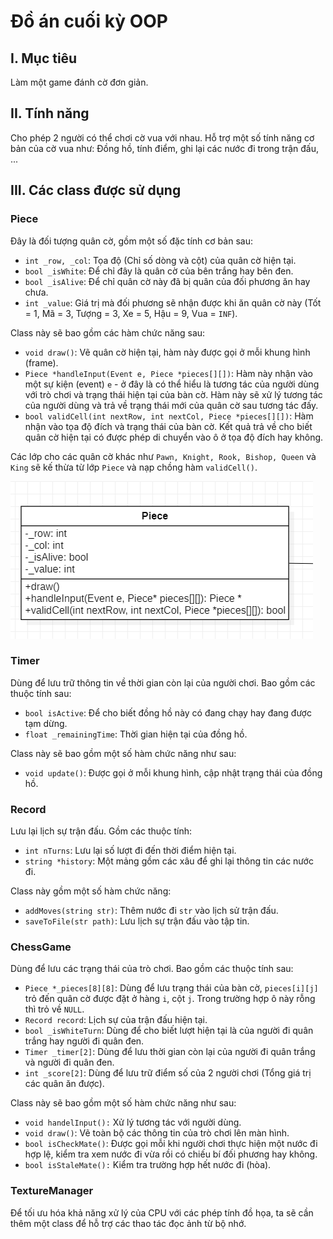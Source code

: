 # Đồ án cuối kỳ OOP

## I. Mục tiêu

Làm một game đánh cờ đơn giản.

## II. Tính năng

Cho phép 2 người có thể chơi cờ vua với nhau. Hỗ trợ một số tính năng cơ bản của cờ vua như: Đồng hồ, tính điểm, ghi lại các nước đi trong trận đấu, ...

## III. Các class được sử dụng

### Piece

Đây là đối tượng quân cờ, gồm một số đặc tính cơ bản sau:

- `int _row, _col`: Tọa độ (Chỉ số dòng và cột) của quân cờ hiện tại.
- `bool _isWhite`: Để chỉ đây là quân cờ của bên trắng hay bên đen.
- `bool _isAlive`: Để chỉ quân cờ này đã bị quân của đối phương ăn hay chưa.
- `int _value`: Giá trị mà đối phương sẽ nhận được khi ăn quân cờ này (Tốt = 1, Mã = 3, Tượng = 3, Xe = 5, Hậu = 9, Vua = `INF`).

Class này sẽ bao gồm các hàm chức năng sau:

- `void draw()`: Vẽ quân cờ hiện tại, hàm này được gọi ở mỗi khung hình (frame).
- `Piece *handleInput(Event e, Piece *pieces[][])`: Hàm này nhận vào một sự kiện (event) `e` - ở đây là có thể hiểu là tương tác của người dùng với trò chơi và trạng thái hiện tại của bàn cờ. Hàm này sẽ xử lý tương tác của người dùng và trả về trạng thái mới của quân cờ sau tương tác đấy.
- `bool validCell(int nextRow, int nextCol, Piece *pieces[][])`: Hàm nhận vào tọa độ đích và trạng thái của bàn cờ. Kết quả trả về cho biết quân cờ hiện tại có được phép di chuyển vào ô ở tọa độ đích hay không.

Các lớp cho các quân cờ khác như `Pawn, Knight, Rook, Bishop, Queen` và `King` sẽ kế thừa từ lớp `Piece` và nạp chồng hàm `validCell()`.

<img src="Piece.png">



### Timer

Dùng để lưu trữ thông tin về thời gian còn lại của người chơi. Bao gồm các thuộc tính sau:

- `bool isActive`: Để cho biết đồng hồ này có đang chạy hay đang được tạm dừng.
- `float _remainingTime`: Thời gian hiện tại của đồng hồ.

Class này sẽ bao gồm một số hàm chức năng như sau:

- `void update()`: Được gọi ở mỗi khung hình, cập nhật trạng thái của đồng hồ.

### Record

Lưu lại lịch sự trận đấu. Gồm các thuộc tính:

- `int nTurns`: Lưu lại số lượt đi đến thời điểm hiện tại.
- `string *history`: Một mảng gồm các xâu để ghi lại thông tin các nước đi.

Class này gồm một số hàm chức năng:

- `addMoves(string str)`: Thêm nước đi `str` vào lịch sử trận đấu.
- `saveToFile(str path)`: Lưu lịch sự trận đấu vào tập tin.

### ChessGame

Dùng để lưu các trạng thái của trò chơi. Bao gồm các thuộc tính sau:

- `Piece *_pieces[8][8]`: Dùng để lưu trạng thái của bàn cờ, `pieces[i][j]` trỏ đến quân cờ được đặt ở hàng `i`, cột `j`. Trong trường hợp ô này rỗng thì trỏ về `NULL`.
- `Record record`: Lịch sự của trận đấu hiện tại.
- `bool _isWhiteTurn`: Dùng để cho biết lượt hiện tại là của người đi quân trắng hay người đi quân đen.
- `Timer _timer[2]`: Dùng để lưu thời gian còn lại của người đi quân trắng và người đi quân đen.
- `int _score[2]`: Dùng để lưu trữ điểm số của 2 người chơi (Tổng giá trị các quân ăn được).

Class này sẽ bao gồm một số hàm chức năng như sau:

- `void handelInput():` Xử lý tương tác với người dùng.
- `void draw()`: Vẽ toàn bộ các thông tin của trò chơi lên màn hình.
- `bool isCheckMate()`: Được gọi mỗi khi người chơi thực hiện một nước đi hợp lệ, kiểm tra xem nước đi vừa rồi có chiếu bí đối phương hay không.
- `bool isStaleMate():` Kiểm tra trường hợp hết nước đi (hòa).

### TextureManager

Để tối ưu hóa khả năng xử lý của CPU với các phép tính đồ họa, ta sẽ cần thêm một class để hỗ trợ các thao tác đọc ảnh từ bộ nhớ.
